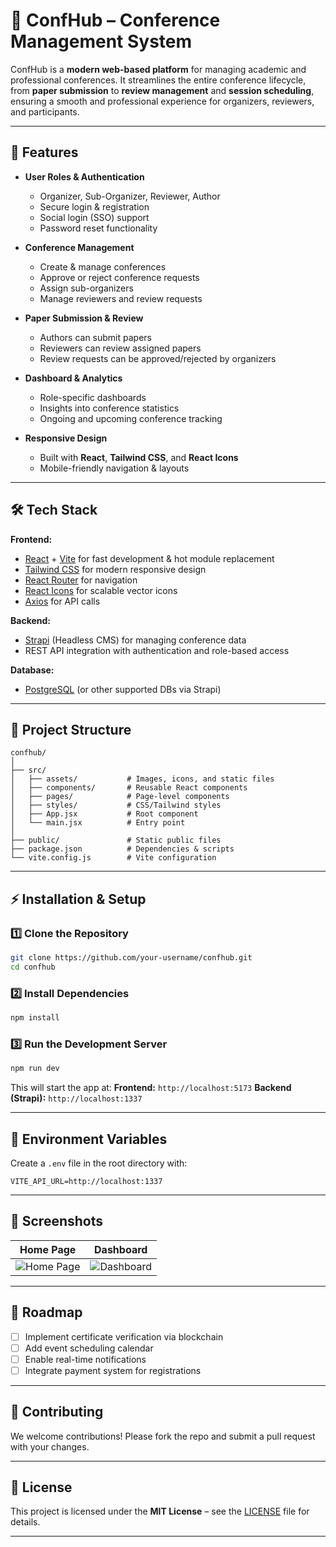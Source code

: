 # 📅 ConfHub – Conference Management System

ConfHub is a **modern web-based platform** for managing academic and professional conferences.
It streamlines the entire conference lifecycle, from **paper submission** to **review management** and **session scheduling**, ensuring a smooth and professional experience for organizers, reviewers, and participants.

---

## 🚀 Features

* **User Roles & Authentication**

  * Organizer, Sub-Organizer, Reviewer, Author
  * Secure login & registration
  * Social login (SSO) support
  * Password reset functionality

* **Conference Management**

  * Create & manage conferences
  * Approve or reject conference requests
  * Assign sub-organizers
  * Manage reviewers and review requests

* **Paper Submission & Review**

  * Authors can submit papers
  * Reviewers can review assigned papers
  * Review requests can be approved/rejected by organizers

* **Dashboard & Analytics**

  * Role-specific dashboards
  * Insights into conference statistics
  * Ongoing and upcoming conference tracking

* **Responsive Design**

  * Built with **React**, **Tailwind CSS**, and **React Icons**
  * Mobile-friendly navigation & layouts

---

## 🛠️ Tech Stack

**Frontend:**

* [React](https://reactjs.org/) + [Vite](https://vitejs.dev/) for fast development & hot module replacement
* [Tailwind CSS](https://tailwindcss.com/) for modern responsive design
* [React Router](https://reactrouter.com/) for navigation
* [React Icons](https://react-icons.github.io/react-icons/) for scalable vector icons
* [Axios](https://axios-http.com/) for API calls

**Backend:**

* [Strapi](https://strapi.io/) (Headless CMS) for managing conference data
* REST API integration with authentication and role-based access

**Database:**

* [PostgreSQL](https://www.postgresql.org/) (or other supported DBs via Strapi)

---

## 📂 Project Structure

```
confhub/
│
├── src/
│   ├── assets/           # Images, icons, and static files
│   ├── components/       # Reusable React components
│   ├── pages/            # Page-level components
│   ├── styles/           # CSS/Tailwind styles
│   ├── App.jsx           # Root component
│   └── main.jsx          # Entry point
│
├── public/               # Static public files
├── package.json          # Dependencies & scripts
└── vite.config.js        # Vite configuration
```

---

## ⚡ Installation & Setup

### 1️⃣ Clone the Repository

```bash
git clone https://github.com/your-username/confhub.git
cd confhub
```

### 2️⃣ Install Dependencies

```bash
npm install
```

### 3️⃣ Run the Development Server

```bash
npm run dev
```

This will start the app at:
**Frontend:** `http://localhost:5173`
**Backend (Strapi):** `http://localhost:1337`

---

## 🔧 Environment Variables

Create a `.env` file in the root directory with:

```
VITE_API_URL=http://localhost:1337
```

---

## 📸 Screenshots

| Home Page                            | Dashboard                                 |
| ------------------------------------ | ----------------------------------------- |
| ![Home Page](./screenshots/home.png) | ![Dashboard](./screenshots/dashboard.png) |

---

## 📌 Roadmap

* [ ] Implement certificate verification via blockchain
* [ ] Add event scheduling calendar
* [ ] Enable real-time notifications
* [ ] Integrate payment system for registrations

---

## 🤝 Contributing

We welcome contributions! Please fork the repo and submit a pull request with your changes.

---

## 📄 License

This project is licensed under the **MIT License** – see the [LICENSE](LICENSE) file for details.

---
